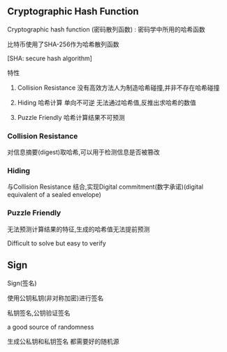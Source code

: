 

## Cryptographic Hash Function

Cryptographic hash function (密码散列函数) : 密码学中所用的哈希函数

比特币使用了SHA-256作为哈希散列函数

[SHA: secure hash algorithm]



特性

1. Collision Resistance 没有高效方法人为制造哈希碰撞,并非不存在哈希碰撞

2. Hiding 哈希计算 单向不可逆 无法通过哈希值,反推出求哈希的数值
3. Puzzle Friendly 哈希计算结果不可预测



### Collision Resistance

对信息摘要(digest)取哈希,可以用于检测信息是否被篡改



### Hiding

与Collision Resistance 结合,实现Digital commitment(数字承诺)(digital equivalent of a sealed envelope)



### Puzzle Friendly

无法预测计算结果的特征,生成的哈希值无法提前预测

Difficult to solve but easy to verify



## Sign

Sign(签名)



使用公钥私钥(非对称加密)进行签名

私钥签名,公钥验证签名

a good source of randomness

生成公私钥和私钥签名 都需要好的随机源